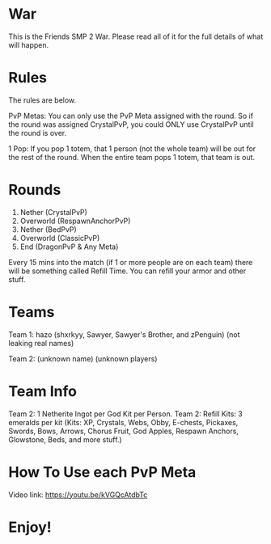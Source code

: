 # War

This is the Friends SMP 2 War. Please read all of it for the full details of what will happen.

# Rules

The rules are below.

PvP Metas: You can only use the PvP Meta assigned with the round. So if the round was assigned CrystalPvP, you could ONLY use CrystalPvP until the round is over.

1 Pop: If you pop 1 totem, that 1 person (not the whole team) will be out for the rest of the round. When the entire team pops 1 totem, that team is out.

# Rounds

1. Nether (CrystalPvP)
2. Overworld (RespawnAnchorPvP)
3. Nether (BedPvP)
4. Overworld (ClassicPvP)
5. End (DragonPvP & Any Meta)

Every 15 mins into the match (if 1 or more people are on each team) there will be something called Refill Time. You can refill your armor and other stuff.

# Teams

Team 1: hazo (shxrkyy, Sawyer, Sawyer's Brother, and zPenguin) (not leaking real names)

Team 2: (unknown name) (unknown players)

# Team Info

Team 2: 1 Netherite Ingot per God Kit per Person.
Team 2: Refill Kits: 3 emeralds per kit (Kits: XP, Crystals, Webs, Obby, E-chests, Pickaxes, Swords, Bows, Arrows, Chorus Fruit, God Apples, Respawn Anchors, Glowstone, Beds, and more stuff.)

# How To Use each PvP Meta

Video link: https://youtu.be/kVGQcAtdbTc

# Enjoy!
